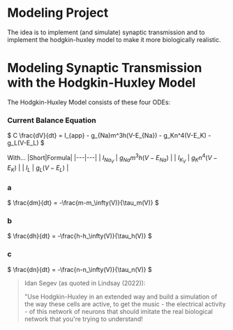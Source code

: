 # Modeling Project

The idea is to implement (and simulate) synaptic transmission and to implement the hodgkin-huxley model to make it more biologically realistic.





# Modeling Synaptic Transmission with the Hodgkin-Huxley Model

The Hodgkin-Huxley Model consists of these four ODEs:


### Current Balance Equation
$ C \frac{dV}{dt} = I_{app} - g_{Na}m^3h(V-E_{Na}) - g_Kn^4(V-E_K) - g_L(V-E_L) $

With...
|Short|Formula|
|---|---|
| $I_{Na_V}$ | $g_{Na}m^3h(V-E_{Na})$ |
| $I_{K_V}$ | $g_Kn^4(V-E_K)$ |
| $I_L$ | $g_L(V-E_L)$ |

### a
$ \frac{dm}{dt} = -\frac{m-m_\infty(V)}{\tau_m(V)} $

### b
$ \frac{dh}{dt} = -\frac{h-h_\infty(V)}{\tau_h(V)} $

### c
$ \frac{dn}{dt} = -\frac{n-n_\infty(V)}{\tau_n(V)} $



> Idan Segev (as quoted in Lindsay (2022)):
>
> "Use Hodgkin-Huxley in an extended way and build a simulation of the way these cells are active, to get the music - the electrical activity - of this network of neurons that should imitate the real biological network that you're trying to understand!

